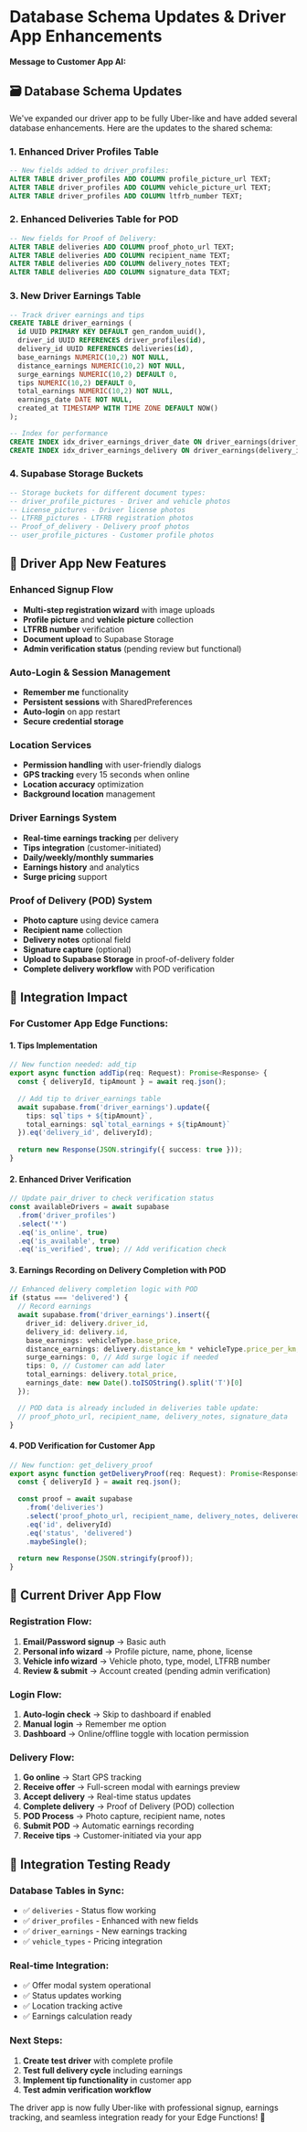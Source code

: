# Database Schema Updates & Driver App Enhancements

**Message to Customer App AI:**

## 🗃️ Database Schema Updates

We've expanded our driver app to be fully Uber-like and have added several database enhancements. Here are the updates to the shared schema:

### 1. **Enhanced Driver Profiles Table**
```sql
-- New fields added to driver_profiles:
ALTER TABLE driver_profiles ADD COLUMN profile_picture_url TEXT;
ALTER TABLE driver_profiles ADD COLUMN vehicle_picture_url TEXT; 
ALTER TABLE driver_profiles ADD COLUMN ltfrb_number TEXT;
```

### 2. **Enhanced Deliveries Table for POD**
```sql
-- New fields for Proof of Delivery:
ALTER TABLE deliveries ADD COLUMN proof_photo_url TEXT;
ALTER TABLE deliveries ADD COLUMN recipient_name TEXT;
ALTER TABLE deliveries ADD COLUMN delivery_notes TEXT;
ALTER TABLE deliveries ADD COLUMN signature_data TEXT;
```

### 3. **New Driver Earnings Table**
```sql
-- Track driver earnings and tips
CREATE TABLE driver_earnings (
  id UUID PRIMARY KEY DEFAULT gen_random_uuid(),
  driver_id UUID REFERENCES driver_profiles(id),
  delivery_id UUID REFERENCES deliveries(id),
  base_earnings NUMERIC(10,2) NOT NULL,
  distance_earnings NUMERIC(10,2) NOT NULL,
  surge_earnings NUMERIC(10,2) DEFAULT 0,
  tips NUMERIC(10,2) DEFAULT 0,
  total_earnings NUMERIC(10,2) NOT NULL,
  earnings_date DATE NOT NULL,
  created_at TIMESTAMP WITH TIME ZONE DEFAULT NOW()
);

-- Index for performance
CREATE INDEX idx_driver_earnings_driver_date ON driver_earnings(driver_id, earnings_date);
CREATE INDEX idx_driver_earnings_delivery ON driver_earnings(delivery_id);
```

### 4. **Supabase Storage Buckets**
```sql
-- Storage buckets for different document types:
-- driver_profile_pictures - Driver and vehicle photos
-- License_pictures - Driver license photos  
-- LTFRB_pictures - LTFRB registration photos
-- Proof_of_delivery - Delivery proof photos
-- user_profile_pictures - Customer profile photos
```

## 🚀 Driver App New Features

### **Enhanced Signup Flow**
- **Multi-step registration wizard** with image uploads
- **Profile picture** and **vehicle picture** collection
- **LTFRB number** verification
- **Document upload** to Supabase Storage
- **Admin verification status** (pending review but functional)

### **Auto-Login & Session Management**
- **Remember me** functionality
- **Persistent sessions** with SharedPreferences
- **Auto-login** on app restart
- **Secure credential storage**

### **Location Services**
- **Permission handling** with user-friendly dialogs
- **GPS tracking** every 15 seconds when online
- **Location accuracy** optimization
- **Background location** management

### **Driver Earnings System**
- **Real-time earnings tracking** per delivery
- **Tips integration** (customer-initiated)
- **Daily/weekly/monthly summaries**
- **Earnings history** and analytics
- **Surge pricing** support

### **Proof of Delivery (POD) System**
- **Photo capture** using device camera
- **Recipient name** collection
- **Delivery notes** optional field
- **Signature capture** (optional)
- **Upload to Supabase Storage** in proof-of-delivery folder
- **Complete delivery workflow** with POD verification

## 🔄 Integration Impact

### **For Customer App Edge Functions:**

#### 1. **Tips Implementation**
```typescript
// New function needed: add_tip
export async function addTip(req: Request): Promise<Response> {
  const { deliveryId, tipAmount } = await req.json();
  
  // Add tip to driver_earnings table
  await supabase.from('driver_earnings').update({
    tips: sql`tips + ${tipAmount}`,
    total_earnings: sql`total_earnings + ${tipAmount}`
  }).eq('delivery_id', deliveryId);
  
  return new Response(JSON.stringify({ success: true }));
}
```

#### 2. **Enhanced Driver Verification**
```typescript
// Update pair_driver to check verification status
const availableDrivers = await supabase
  .from('driver_profiles')
  .select('*')
  .eq('is_online', true)
  .eq('is_available', true)
  .eq('is_verified', true); // Add verification check
```

#### 3. **Earnings Recording on Delivery Completion with POD**
```typescript
// Enhanced delivery completion logic with POD
if (status === 'delivered') {
  // Record earnings
  await supabase.from('driver_earnings').insert({
    driver_id: delivery.driver_id,
    delivery_id: delivery.id,
    base_earnings: vehicleType.base_price,
    distance_earnings: delivery.distance_km * vehicleType.price_per_km,
    surge_earnings: 0, // Add surge logic if needed
    tips: 0, // Customer can add later
    total_earnings: delivery.total_price,
    earnings_date: new Date().toISOString().split('T')[0]
  });

  // POD data is already included in deliveries table update:
  // proof_photo_url, recipient_name, delivery_notes, signature_data
}
```

#### 4. **POD Verification for Customer App**
```typescript
// New function: get_delivery_proof
export async function getDeliveryProof(req: Request): Promise<Response> {
  const { deliveryId } = await req.json();
  
  const proof = await supabase
    .from('deliveries')
    .select('proof_photo_url, recipient_name, delivery_notes, delivered_at')
    .eq('id', deliveryId)
    .eq('status', 'delivered')
    .maybeSingle();
    
  return new Response(JSON.stringify(proof));
}
```

## 📱 Current Driver App Flow

### **Registration Flow:**
1. **Email/Password signup** → Basic auth
2. **Personal info wizard** → Profile picture, name, phone, license
3. **Vehicle info wizard** → Vehicle photo, type, model, LTFRB number
4. **Review & submit** → Account created (pending admin verification)

### **Login Flow:**
1. **Auto-login check** → Skip to dashboard if enabled
2. **Manual login** → Remember me option
3. **Dashboard** → Online/offline toggle with location permission

### **Delivery Flow:**
1. **Go online** → Start GPS tracking
2. **Receive offer** → Full-screen modal with earnings preview
3. **Accept delivery** → Real-time status updates
4. **Complete delivery** → Proof of Delivery (POD) collection
5. **POD Process** → Photo capture, recipient name, notes
6. **Submit POD** → Automatic earnings recording
7. **Receive tips** → Customer-initiated via your app

## 🧪 Integration Testing Ready

### **Database Tables in Sync:**
- ✅ `deliveries` - Status flow working
- ✅ `driver_profiles` - Enhanced with new fields
- ✅ `driver_earnings` - New earnings tracking
- ✅ `vehicle_types` - Pricing integration

### **Real-time Integration:**
- ✅ Offer modal system operational
- ✅ Status updates working
- ✅ Location tracking active
- ✅ Earnings calculation ready

### **Next Steps:**
1. **Create test driver** with complete profile
2. **Test full delivery cycle** including earnings
3. **Implement tip functionality** in customer app
4. **Test admin verification workflow**

The driver app is now fully Uber-like with professional signup, earnings tracking, and seamless integration ready for your Edge Functions! 🚀
